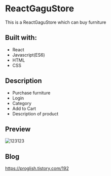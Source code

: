 # ReactGaguStore
  
This is a ReactGaguStore which can buy furniture

  
## Built with:  
  
- React 
- Javascript(ES6)   
- HTML   
- CSS         
 
## Description  

- Purchase furniture
- Login
- Category 
- Add to Cart
- Description of product

## Preview 
![123123](https://user-images.githubusercontent.com/65179725/124517250-78159e80-de1e-11eb-8b71-a6b28346908d.png)

## Blog
https://proglish.tistory.com/192

 
  
